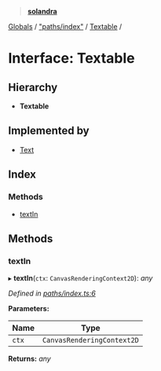 > **[solandra](../README.md)**

[Globals](../README.md) / ["paths/index"](../modules/_paths_index_.md) / [Textable](_paths_index_.textable.md) /

# Interface: Textable

## Hierarchy

* **Textable**

## Implemented by

* [Text](../classes/_paths_text_.text.md)

## Index

### Methods

* [textIn](_paths_index_.textable.md#textin)

## Methods

###  textIn

▸ **textIn**(`ctx`: `CanvasRenderingContext2D`): *any*

*Defined in [paths/index.ts:6](https://github.com/jamesporter/solandra/blob/511cfc3/src/lib/paths/index.ts#L6)*

**Parameters:**

Name | Type |
------ | ------ |
`ctx` | `CanvasRenderingContext2D` |

**Returns:** *any*